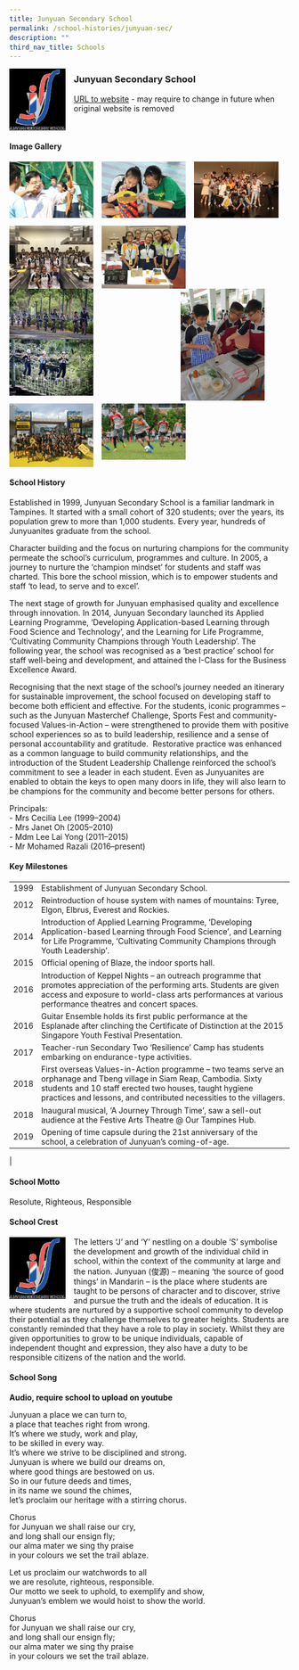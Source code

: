 ```yaml
---
title: Junyuan Secondary School
permalink: /school-histories/junyuan-sec/
description: ""
third_nav_title: Schools
---
```

<img src="/images/junyuansec1.jpg" style="width:20%;margin-right:15px;" align = "left">

### **Junyuan Secondary School**
[URL to website](https://junyuansec.moe.edu.sg/) - may require to change in future when original website is removed

<br clear="left">

#### **Image Gallery**

<p><a href="https://staging.d1yxymztqoj7qn.amplifyapp.com/images/pic.jpg">  
<img src="/images/junyuansec2.jpg" style="width:30%;margin-right:15px;" align = "left">
</a></p>

<p><a href="https://staging.d1yxymztqoj7qn.amplifyapp.com/images/pic.jpg">  
<img src="/images/junyuansec3.jpg" style="width:30%;margin-right:15px;" align = "left">
</a></p>

<p><a href="https://staging.d1yxymztqoj7qn.amplifyapp.com/images/pic.jpg">  
<img src="/images/junyuansec4.jpg" style="width:30%;margin-right:15px;" align = "left">
</a></p>

<br clear="left">

<p><a href="https://staging.d1yxymztqoj7qn.amplifyapp.com/images/pic.jpg">  
<img src="/images/junyuansec5.jpg" style="width:30%;margin-right:15px;" align = "left">
</a></p>

<p><a href="https://staging.d1yxymztqoj7qn.amplifyapp.com/images/pic.jpg">  
<img src="/images/junyuansec6.jpg" style="width:30%;margin-right:15px;" align = "left">
</a></p>

<p><a href="https://staging.d1yxymztqoj7qn.amplifyapp.com/images/pic.jpg">  
<img src="/images/junyuansec7.jpg" style="width:30%;margin-right:45px;" align = "right">
</a></p>

<p><a href="https://staging.d1yxymztqoj7qn.amplifyapp.com/images/pic.jpg">  
<img src="/images/junyuansec8.jpg" style="width:30%;margin-right:15px;" align = "left">
</a></p>

<p><a href="https://staging.d1yxymztqoj7qn.amplifyapp.com/images/pic.jpg">  
<img src="/images/junyuansec9.jpg" style="width:30%;margin-right:15px;" align = "left">
</a></p>

<br clear="left">

<p><a href="https://staging.d1yxymztqoj7qn.amplifyapp.com/images/pic.jpg">  
<img src="/images/junyuansec10.jpg" style="width:30%;margin-right:15px;" align = "left">
</a></p>

<p><a href="https://staging.d1yxymztqoj7qn.amplifyapp.com/images/pic.jpg">  
<img src="/images/junyuansec11.jpg" style="width:30%;margin-right:15px;" align = "left">
</a></p>

<br clear="left">

#### **School History**
Established in 1999, Junyuan Secondary School is a familiar landmark in Tampines. It started with a small cohort of 320 students; over the years, its population grew to more than 1,000 students. Every year, hundreds of Junyuanites graduate from the school.

Character building and the focus on nurturing champions for the community permeate the school’s curriculum, programmes and culture. In 2005, a journey to nurture the ‘champion mindset’ for students and staff was charted. This bore the school mission, which is to empower students and staff ‘to lead, to serve and to excel’.

The next stage of growth for Junyuan emphasised quality and excellence through innovation. In 2014, Junyuan Secondary launched its Applied Learning Programme, ‘Developing Application-based Learning through Food Science and Technology’, and the Learning for Life Programme, ‘Cultivating Community Champions through Youth Leadership’. The following year, the school was recognised as a ‘best practice’ school for staff well-being and development, and attained the I-Class for the Business Excellence Award.

Recognising that the next stage of the school’s journey needed an itinerary for sustainable improvement, the school focused on developing staff to become both efficient and effective. For the students, iconic programmes – such as the Junyuan Masterchef Challenge, Sports Fest and community-focused Values-in-Action – were strengthened to provide them with positive school experiences so as to build leadership, resilience and a sense of personal accountability and gratitude.  Restorative practice was enhanced as a common language to build community relationships, and the introduction of the Student Leadership Challenge reinforced the school’s commitment to see a leader in each student. Even as Junyuanites are enabled to obtain the keys to open many doors in life, they will also learn to be champions for the community and become better persons for others.

Principals:<br>
\- Mrs Cecilia Lee (1999–2004)<br>
\- Mrs Janet Oh (2005–2010)<br>
\- Mdm Lee Lai Yong (2011–2015)<br>
\- Mr Mohamed Razali (2016–present)

#### **Key Milestones**

|  |  |
|:---:|---|
| 1999 | Establishment of Junyuan Secondary School. |
| 2012 | Reintroduction of house system with names of mountains: Tyree, Elgon, Elbrus, Everest and Rockies. |
| 2014 | Introduction of Applied Learning Programme, ‘Developing Application-based Learning through Food Science’, and Learning for Life Programme, ‘Cultivating Community Champions through Youth Leadership’. |
| 2015 | Official opening of Blaze, the indoor sports hall. |
| 2016 | Introduction of Keppel Nights – an outreach programme that promotes appreciation of the performing arts. Students are given access and exposure to world-class arts performances at various performance theatres and concert spaces. |
| 2016 | Guitar Ensemble holds its first public performance at the Esplanade after clinching the Certificate of Distinction at the 2015 Singapore Youth Festival Presentation. |
| 2017 | Teacher-run Secondary Two ‘Resilience’ Camp has students embarking on endurance-type activities. |
| 2018 | First overseas Values-in-Action programme – two teams serve an orphanage and Tbeng village in Siam Reap, Cambodia. Sixty students and 10 staff erected two houses, taught hygiene practices and lessons, and contributed necessities to the villagers. |
| 2018 | Inaugural musical, ‘A Journey Through Time’, saw a sell-out audience at the Festive Arts Theatre @ Our Tampines Hub. |
| 2019 | Opening of time capsule during the 21st anniversary of the school, a celebration of Junyuan’s coming-of-age. |
|

#### **School Motto**
Resolute, Righteous, Responsible

#### **School Crest**
<img src="/images/junyuansec1.jpg" style="width:20%;margin-right:15px;" align = "left">

The letters ‘J’ and ‘Y’ nestling on a double ‘S’ symbolise the development and growth of the individual child in school, within the context of the community at large and the nation. Junyuan (俊源) – meaning ‘the source of good things’ in Mandarin – is the place where students are taught to be persons of character and to discover, strive and pursue the truth and the ideals of education. It is where students are nurtured by a supportive school community to develop their potential as they challenge themselves to greater heights. Students are constantly reminded that they have a role to play in society. Whilst they are given opportunities to grow to be unique individuals, capable of independent thought and expression, they also have a duty to be responsible citizens of the nation and the world.

#### **School Song**
**Audio, require school to upload on youtube**

Junyuan a place we can turn to,<br>
a place that teaches right from wrong.<br>
It’s where we study, work and play,<br>
to be skilled in every way.<br>
It’s where we strive to be disciplined and strong.<br>
Junyuan is where we build our dreams on,<br>
where good things are bestowed on us.<br>
So in our future deeds and times,<br>
in its name we sound the chimes,<br>
let’s proclaim our heritage with a stirring chorus.

Chorus<br>
for Junyuan we shall raise our cry,<br>
and long shall our ensign fly;<br>
our alma mater we sing thy praise<br>
in your colours we set the trail ablaze.

Let us proclaim our watchwords to all<br>
we are resolute, righteous, responsible.<br>
Our motto we seek to uphold, to exemplify and show,<br>
Junyuan’s emblem we would hoist to show the world.

Chorus<br>
for Junyuan we shall raise our cry,<br>
and long shall our ensign fly;<br>
our alma mater we sing thy praise<br>
in your colours we set the trail ablaze.